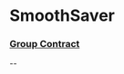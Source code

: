 # SmoothSaver

### [Group Contract](https://docs.google.com/document/d/1hNoX_MlwGr9Uo4KM1U2hhS538zBq2QaBC6--S5onRjA/edit?usp=sharing)
--
